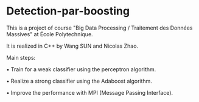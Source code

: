 # Detection-par-boosting

This is a project of course "Big Data Processing / Traitement des Données Massives" at École Polytechnique.

It is realized in C++ by Wang SUN and Nicolas Zhao.

Main steps:

• Train for a weak classifier using the perceptron algorithm.

• Realize a strong classifier using the Adaboost algorithm.

• Improve the performance with MPI (Message Passing Interface).
